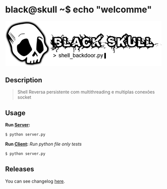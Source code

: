 # black@skull ~$ echo "welcomme"

![BlackSkull](https://github.com/BackFront/black_skull/blob/master/blackskull.png)

## Description

> Shell Reversa persistente com multithreading e multiplas conexões socket

## Usage

**Run [Server]:**
```sh
$ python server.py
```

**Run [Client](only-dev):**
_Run python file only tests_
```sh
$ python server.py
```

## Releases

You can see changelog [here](https://github.com/BackFront/black_skull/blob/master/docs/releases.md).

[Server]: <https://github.com/BackFront/black_skull/blob/master/server.py>
[Client]: <https://github.com/BackFront/black_skull/blob/master/server.py>

